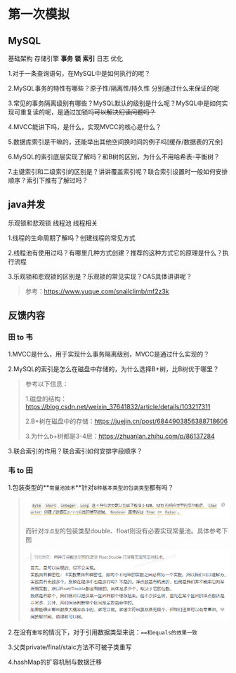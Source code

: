 # 第一次模拟

## MySQL

基础架构 存储引擎 **事务** **锁** **索引** 日志 优化

1.对于一条查询语句，在MySQL中是如何执行的呢？



2.MySQL事务的特性有哪些？原子性/隔离性/持久性 分别通过什么来保证的呢



3.常见的事务隔离级别有哪些？MySQL默认的级别是什么呢？MySQL中是如何实现可重复读的呢，是通过加锁吗~~可以解决幻读问题吗？~~

4.MVCC能讲下吗，是什么，实现MVCC的核心是什么？



5.数据库索引是干嘛的，还能举出其他空间换时间的例子吗[缓存/数据表的冗余]



6.MySQL的索引底层实现了解吗？和B树的区别，为什么不用哈希表-平衡树？



7.主键索引和二级索引的区别是？讲讲覆盖索引呢？联合索引设置时一般如何安排顺序？索引下推有了解过吗？



## java并发

乐观锁和悲观锁   线程池  线程相关

1.线程的生命周期了解吗？创建线程的常见方式



2.线程池有使用过吗？有哪里几种方式创建？推荐的这种方式它的原理是什么？执行流程



3.乐观锁和悲观锁的区别是？乐观锁的常见实现？CAS具体讲讲呢？

> 参考：https://www.yuque.com/snailclimb/mf2z3k



## 反馈内容

### 田 to 韦

1.MVCC是什么，用于实现什么事务隔离级别，MVCC是通过什么实现的？



2.MySQL的索引是怎么在磁盘中存储的，为什么选择B+树，比B树优于哪里？

> 参考以下信息：
>
> 1.磁盘的结构：https://blog.csdn.net/weixin_37641832/article/details/103217311
>
> 2.B+树在磁盘中的存储：https://juejin.cn/post/6844903856388718606
>
> 3.为什么b+树都是3-4层：https://zhuanlan.zhihu.com/p/86137284



3.联合索引的作用？联合索引如何安排字段顺序？





### 韦 to 田

1.包装类型的**`常量池技术`**针对`8种基本类型的包装类型`都有吗？

> <img src="assets/image-20240509144455147.png" alt="image-20240509144455147" style="zoom:80%;" /> 
>
> 而针对`浮点型`的包装类型double、float则没有必要实现常量池。具体参考下图
>
> <img src="assets/image-20240509144742630.png" alt="image-20240509144742630" style="zoom:80%;" /> 



2.在没有`重写`的情况下，对于引用数据类型来说：`==和equals的效果一致`

3.父类private/final/staic方法不可被子类重写



4.hashMap的扩容机制与数据迁移

> 